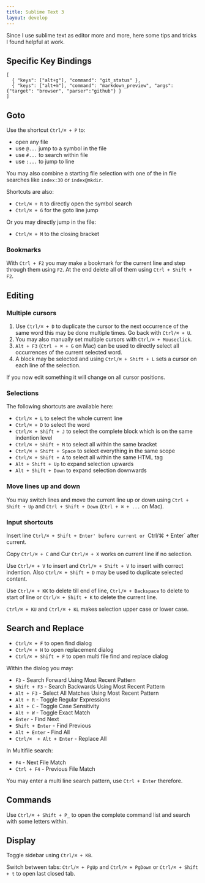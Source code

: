 ```yaml
---
title: Sublime Text 3
layout: develop
---
```


Since I use sublime text as editor more and more, here some tips and tricks
I found helpful at work.


Specific Key Bindings
-------------------------------------------------

    [
      { "keys": ["alt+g"], "command": "git_status" },
      { "keys": ["alt+m"], "command": "markdown_preview", "args": {"target": "browser", "parser":"github"} }
    ]


Goto
-------------------------------------------------

Use the shortcut `Ctrl/⌘ + P` to:

- open any file
- use `@...` jump to a symbol in the file
- use `#...` to search within file
- use `:...` to jump to line

You may also combine a starting file selection with one of the in file searches
like `index:30` or `index@mkdir`.

Shortcuts are also:

- `Ctrl/⌘ + R` to directly open the symbol search
- `Ctrl/⌘ + G` for the goto line jump

Or you may directly jump in the file:

- `Ctrl/⌘ + M` to the closing bracket

### Bookmarks

With `Ctrl + F2` you may make a bookmark for the current line and step through them
using `F2`. At the end delete all of them using `Ctrl + Shift + F2`.


Editing
-------------------------------------------------

### Multiple cursors

1. Use `Ctrl/⌘ + D` to duplicate the cursor to the next occurrence of the same word
  this may be done multiple times. Go back with `Ctrl/⌘ + U`.
2. You may also manually set multiple cursors with `Ctrl/⌘ + Mouseclick`.
3. `Alt + F3` (`Ctrl + ⌘ + G` on Mac) can be used to directly select all occurrences
  of the current selected word.
4. A block may be selected and using `Ctrl/⌘ + Shift + L` sets a cursor on each
line of the selection.

If you now edit something it will change on all cursor positions.

### Selections

The following shortcuts are available here:

- `Ctrl/⌘ + L` to select the whole current line
- `Ctrl/⌘ + D` to select the word
- `Ctrl/⌘ + Shift + J` to select the complete block which is on the same indention
  level
- `Ctrl/⌘ + Shift + M` to select all within the same bracket
- `Ctrl/⌘ + Shift + Space` to select everything in the same scope
- `Ctrl/⌘ + Shift + A` to select all within the same HTML tag
- `Alt + Shift + Up` to expand selection upwards
- `Alt + Shift + Down` to expand selection downwards

### Move lines up and down

You may switch lines and move the current line up or down using
`Ctrl + Shift + Up` and `Ctrl + Shift + Down` (`Ctrl + ⌘ + ...` on Mac).

### Input shortcuts

Insert line `Ctrl/⌘ + Shift + Enter' before current or `Ctrl/⌘ + Enter` after current.

Copy `Ctrl/⌘ + C` and Cur `Ctrl/⌘ + X` works on current line if no selection.

Use `Ctrl/⌘ + V` to insert and `Ctrl/⌘ + Shift + V` to insert with correct indention.
Also `Ctrl/⌘ + Shift + D` may be used to duplicate selected content.


Use `Ctrl/⌘ + KK` to delete till end of line, `Ctrl/⌘ + Backspace` to delete to start
of line or `Ctrl/⌘ + Shift + K` to delete the current line.

`Ctrl/⌘ + KU` and `Ctrl/⌘ + KL` makes selection upper case or lower case.

Search and Replace
-------------------------------------------------

- `Ctrl/⌘ + F` to open find dialog
- `Ctrl/⌘ + H` to open replacement dialog
- `Ctrl/⌘ + Shift + F` to open multi file find and replace dialog

Within the dialog you may:

- `F3` - Search Forward Using Most Recent Pattern
- `Shift + F3` - Search Backwards Using Most Recent Pattern
- `Alt + F3` - Select All Matches Using Most Recent Pattern
- `Alt + R` - Toggle Regular Expressions
- `Alt + C` - Toggle Case Sensitivity
- `Alt + W` - Toggle Exact Match
- `Enter` - Find Next
- `Shift + Enter` - Find Previous
- `Alt + Enter` - Find All
- `Ctrl/⌘  + Alt + Enter` - Replace All

In Multifile search:

- `F4` - Next File Match
- `Ctrl + F4` - Previous File Match

You may enter a multi line search pattern, use `Ctrl + Enter` therefore.

Commands
-------------------------------------------------

Use `Ctrl/⌘ + Shift + P_` to open the complete command list and search with some
letters within.


Display
-------------------------------------------------

Toggle sidebar using `Ctrl/⌘ + KB`.

Switch between tabs: `Ctrl/⌘ + PgUp` and `Ctrl/⌘ + PgDown` or `Ctrl/⌘ + Shift + t`
to open last closed tab.
